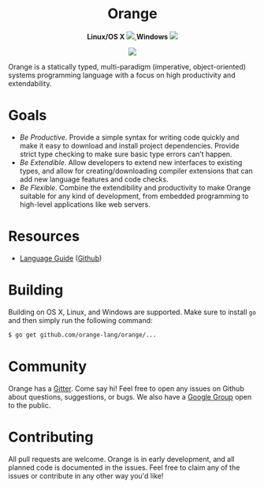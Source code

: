 <h1 align="center">Orange</h1>

<p align="center">
  <b>Linux/OS X</b> 
  <a href="https://travis-ci.org/orange-lang/orange">
    <img src="https://travis-ci.org/orange-lang/orange.svg?branch=master">
  </a>
  <b>Windows</b>
  <a href="https://ci.appveyor.com/project/rfratto/orange-9no7j/branch/master">
    <img src="https://ci.appveyor.com/api/projects/status/r4y46n573riuqfv1/branch/master?svg=true">
  </a>
</p>

<p align="center">
  <a href="https://gitter.im/orange-lang/orange?utm_source=badge&utm_medium=badge&utm_campaign=pr-badge&utm_content=badge">
    <img src="https://badges.gitter.im/orange-lang/orange.svg">
  </a>
</p>

Orange is a statically typed, multi-paradigm (imperative, object-oriented) systems programming language with a focus on high productivity and extendability.

# Goals

- _Be Productive_. Provide a simple syntax for writing code quickly and make it easy to download and install project dependencies. Provide strict type checking to make sure basic type errors can’t happen.
- _Be Extendible_. Allow developers to extend new interfaces to existing types, and allow for creating/downloading compiler extensions that can add new language features and code checks.
- _Be Flexible_. Combine the extendibility and productivity to make Orange suitable for any kind of development, from embedded programming to high-level applications like web servers.

# Resources

* [Language Guide](http://docs.orange-lang.org) ([Github](https://github.com/orange-lang/orange-docs))

# Building
Building on OS X, Linux, and Windows are supported. Make sure to install `go` and then simply run the following command:

```sh 
$ go get github.com/orange-lang/orange/...
``` 

# Community

Orange has a [Gitter](https://gitter.im/orange-lang/orange?utm_source=share-link&utm_medium=link&utm_campaign=share-link). Come say hi! Feel free to open any issues on Github about questions, suggestions, or bugs. We also have a [Google Group](https://groups.google.com/forum/#!forum/orange-lang) open to the public.

# Contributing

All pull requests are welcome. Orange is in early development, and all planned code is documented in the issues. Feel free to claim any of the issues or contribute in any other way you'd like!
